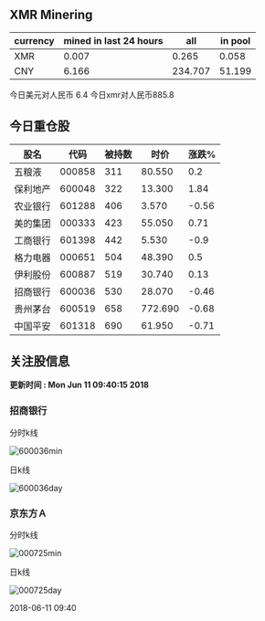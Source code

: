 ## XMR Minering

|currency|mined in last 24 hours|all|in pool|
|---|---|---|---|
|XMR|0.007|0.265|0.058|
|CNY|6.166|234.707|51.199|

今日美元对人民币 6.4	今日xmr对人民币885.8


## 今日重仓股 

|股名|代码|被持数|时价|涨跌%|
|---|---|---|---|---|
|五粮液|000858|311|80.550|0.2|
|保利地产|600048|322|13.300|1.84|
|农业银行|601288|406|3.570|-0.56|
|美的集团|000333|423|55.050|0.71|
|工商银行|601398|442|5.530|-0.9|
|格力电器|000651|504|48.390|0.5|
|伊利股份|600887|519|30.740|0.13|
|招商银行|600036|530|28.070|-0.46|
|贵州茅台|600519|658|772.690|-0.68|
|中国平安|601318|690|61.950|-0.71|

## 关注股信息
**更新时间 : Mon Jun 11 09:40:15 2018**
### 招商银行 
分时k线

![600036min](http://image.sinajs.cn/newchart/min/n/sh600036.gif)

日k线

![600036day](http://image.sinajs.cn/newchart/daily/n/sh600036.gif)

### 京东方Ａ 
分时k线

![000725min](http://image.sinajs.cn/newchart/min/n/sz000725.gif)

日k线

![000725day](http://image.sinajs.cn/newchart/daily/n/sz000725.gif)

2018-06-11 09:40